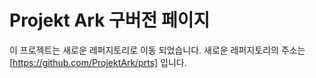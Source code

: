 # Projekt Ark 구버전 페이지

이 프로젝트는 새로운 레퍼지토리로 이동 되었습니다.
새로운 레퍼지토리의 주소는 [https://github.com/ProjektArk/prts] 입니다.
